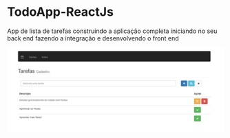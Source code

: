 # TodoApp-ReactJs
App de lista de tarefas construindo a aplicação completa iniciando no seu back end fazendo a integração e desenvolvendo o front end 


![TodoApp](https://github.com/DayanMonteiro/TodoApp-ReactJs/blob/main/TodoApp.jpg)

